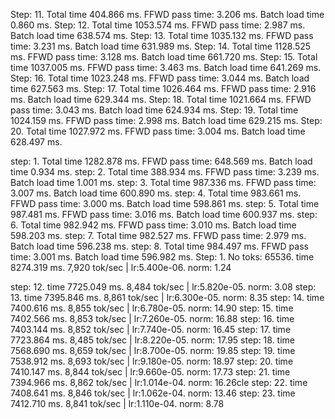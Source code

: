 Step: 11. Total time 404.866 ms. FFWD pass time: 3.206 ms. Batch load time 0.860 ms. 
Step: 12. Total time 1053.574 ms. FFWD pass time: 2.987 ms. Batch load time 638.574 ms. 
Step: 13. Total time 1035.132 ms. FFWD pass time: 3.231 ms. Batch load time 631.989 ms. 
Step: 14. Total time 1128.525 ms. FFWD pass time: 3.128 ms. Batch load time 661.720 ms. 
Step: 15. Total time 1037.005 ms. FFWD pass time: 3.463 ms. Batch load time 641.269 ms. 
Step: 16. Total time 1023.248 ms. FFWD pass time: 3.044 ms. Batch load time 627.563 ms. 
Step: 17. Total time 1026.464 ms. FFWD pass time: 2.916 ms. Batch load time 629.344 ms. 
Step: 18. Total time 1021.664 ms. FFWD pass time: 3.043 ms. Batch load time 624.934 ms. 
Step: 19. Total time 1024.159 ms. FFWD pass time: 2.998 ms. Batch load time 629.215 ms. 
Step: 20. Total time 1027.972 ms. FFWD pass time: 3.004 ms. Batch load time 628.497 ms. 

 step: 1. Total time 1282.878 ms. FFWD pass time: 648.569 ms. Batch load time 0.934 ms. 
 step: 2. Total time 388.934 ms. FFWD pass time: 3.239 ms. Batch load time 1.001 ms. 
 step: 3. Total time 987.336 ms. FFWD pass time: 3.007 ms. Batch load time 600.890 ms. 
 step: 4. Total time 983.661 ms. FFWD pass time: 3.000 ms. Batch load time 598.861 ms. 
 step: 5. Total time 987.481 ms. FFWD pass time: 3.016 ms. Batch load time 600.937 ms. 
 step: 6. Total time 982.942 ms. FFWD pass time: 3.010 ms. Batch load time 598.203 ms. 
 step: 7. Total time 982.527 ms. FFWD pass time: 2.979 ms. Batch load time 596.238 ms. 
 step: 8. Total time 984.497 ms. FFWD pass time: 3.001 ms. Batch load time 596.982 ms. 
Step: 1. No toks: 65536. time 8274.319 ms. 7,920 tok/sec | lr:5.400e-06. norm: 1.24


step: 12. time 7725.049 ms. 8,484 tok/sec | lr:5.820e-05. norm: 3.08
step: 13. time 7395.846 ms. 8,861 tok/sec | lr:6.300e-05. norm: 8.35
step: 14. time 7400.616 ms. 8,855 tok/sec | lr:6.780e-05. norm: 14.90
step: 15. time 7402.566 ms. 8,853 tok/sec | lr:7.260e-05. norm: 16.88
step: 16. time 7403.144 ms. 8,852 tok/sec | lr:7.740e-05. norm: 16.45
step: 17. time 7723.864 ms. 8,485 tok/sec | lr:8.220e-05. norm: 17.95
step: 18. time 7568.690 ms. 8,659 tok/sec | lr:8.700e-05. norm: 19.85
step: 19. time 7538.912 ms. 8,693 tok/sec | lr:9.180e-05. norm: 18.97
step: 20. time 7410.147 ms. 8,844 tok/sec | lr:9.660e-05. norm: 17.73
step: 21. time 7394.966 ms. 8,862 tok/sec | lr:1.014e-04. norm: 16.26cle
step: 22. time 7408.641 ms. 8,846 tok/sec | lr:1.062e-04. norm: 13.46
step: 23. time 7412.710 ms. 8,841 tok/sec | lr:1.110e-04. norm: 8.78